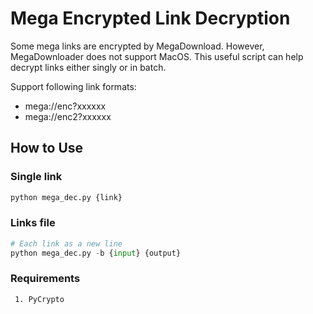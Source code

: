 # Mega Encrypted Link Decryption

Some mega links are encrypted by MegaDownload. However, MegaDownloader does not support MacOS. This useful script can help decrypt links either singly or in batch.

Support following link formats:
 - mega://enc?xxxxxx
 - mega://enc2?xxxxxx

## How to Use

### Single link
```python
python mega_dec.py {link}
```
### Links file
```python
# Each link as a new line
python mega_dec.py -b {input} {output}
```

### Requirements
     1. PyCrypto
